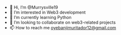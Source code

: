 - 👋 Hi, I’m @Murrysville19
- 👀 I’m interested in Web3 development
- 🌱 I’m currently learning Python
- 💞️ I’m looking to collaborate on web3-related projects
- 📫 How to reach me oyebanjimuritador12@gmail.com

<!---
Murrysville19/Murrysville19 is a ✨ special ✨ repository because its `README.md` (this file) appears on your GitHub profile.
You can click the Preview link to take a look at your changes.
--->
